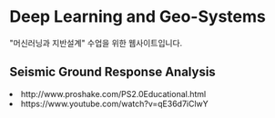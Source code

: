 # Deep Learning and Geo-Systems
<p dir="auto"> "머신러닝과 지반설계" 수업을 위한 웹사이트입니다. </p>

## Seismic Ground Response Analysis
<li> http://www.proshake.com/PS2.0Educational.html </li>
<li> https://www.youtube.com/watch?v=qE36d7iClwY </li>
